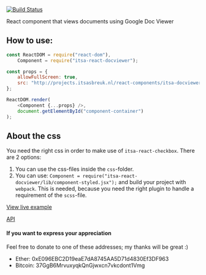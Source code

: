 [![Build Status](https://travis-ci.org/ItsAsbreuk/itsa-react-docviewer.svg?branch=master)](https://travis-ci.org/ItsAsbreuk/itsa-react-docviewer)

React component that views documents using Google Doc Viewer

## How to use:

```js
const ReactDOM = require("react-dom"),
    Component = require("itsa-react-docviewer");

const props = {
    allowFullScreen: true,
    src: "http://projects.itsasbreuk.nl/react-components/itsa-docviewer/example.pdf"
};

ReactDOM.render(
    <Component {...props} />,
    document.getElementById("component-container")
);
```

## About the css

You need the right css in order to make use of `itsa-react-checkbox`. There are 2 options:

1. You can use the css-files inside the `css`-folder.
2. You can use: `Component = require("itsa-react-docviewer/lib/component-styled.jsx");` and build your project with `webpack`. This is needed, because you need the right plugin to handle a requirement of the `scss`-file.


[View live example](http://projects.itsasbreuk.nl/react-components/itsa-docviewer/component.html)

[API](http://projects.itsasbreuk.nl/react-components/itsa-docviewer/api/)


#### If you want to express your appreciation

Feel free to donate to one of these addresses; my thanks will be great :)

* Ether: 0xE096EBC2D19eaE7dA8745AA5D71d4830Ef3DF963
* Bitcoin: 37GgB6MrvuxyqkQnGjwxcn7vkcdont1Vmg
